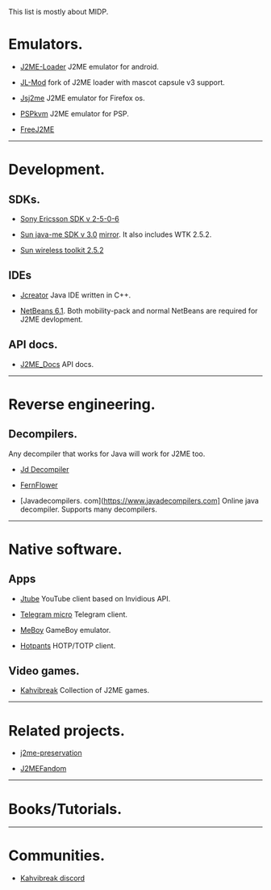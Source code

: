 This list is mostly about MIDP.

# Emulators.

* [J2ME-Loader](https://github.com/nikita36078/J2ME-Loader) J2ME emulator for android.

* [JL-Mod](https://github.com/woesss/JL-Mod) fork of J2ME loader  with mascot capsule v3 support.

* [Jsj2me](https://github.com/szatkus/js2me) J2ME emulator for Firefox os.

* [PSPkvm](https://sourceforge.net/projects/pspkvm/) J2ME emulator for PSP.

* [FreeJ2ME](https://github.com/hex007/freej2me)


***

# Development.

## SDKs.

* [Sony Ericsson SDK v 2-5-0-6](https://archive.org/details/semc_java_me_cldc_sdk.2-5-0-6)

* [Sun java-me SDK v  3.0](https://www.oracle.com/java/technologies/javame-sdk/java-me-sdk-v30.html)  [mirror](https://archive.org/details/sun_java_me_sdk-3_0-win). It also includes WTK 2.5.2.


* [Sun wireless toolkit 2.5.2](https://www.oracle.com/java/technologies/java-archive-downloads-javame-downloads.html#sun_java_wireless_toolkit-2.5.2_01)


## IDEs

*  [Jcreator](https://en.m.wikipedia.org/wiki/JCreator) Java IDE written in C++.

* [NetBeans 6.1](https://archive.org/download/netbeans-olds/6.1/). Both mobility-pack and normal NetBeans are required for  J2ME devlopment.


## API docs.

* [J2ME_Docs](https://nikita36078.github.io/J2ME_Docs) API docs.

***

# Reverse engineering.

## Decompilers.

Any decompiler that works for Java will work for J2ME too.

*  [Jd Decompiler](https://java-decompiler.github.io)

* [FernFlower](https://github.com/fesh0r/fernflower)

* [Javadecompilers. com](https://www.javadecompilers.com] Online java decompiler. Supports many decompilers.

***

# Native software.

## Apps

*  [Jtube](https://github.com/shinovon/JTube) YouTube client based on Invidious API.

* [Telegram micro](https://github.com/faissaloo/telegram-micro) Telegram client.

* [MeBoy](http://arktos.se/meboy) GameBoy emulator.

* [Hotpants](https://github.com/baumschubser/hotpants/) HOTP/TOTP client.


## Video games.

* [Kahvibreak](https://bluemaxima.org/kahvibreak) Collection of J2ME games.

***

# Related projects.

* [j2me-preservation](https://github.com/j2me-preservation/j2me-preservation)

* [J2MEFandom](j2me.fandom.com/wiki/development_tools)

***

# Books/Tutorials.



***

# Communities.
 
* [Kahvibreak discord](https://discord.gg/8TgbHAG)
